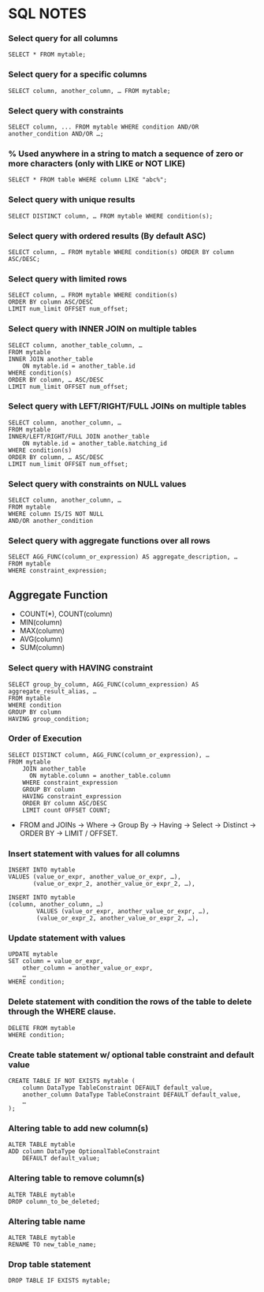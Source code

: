 # SQL NOTES

### Select query for all columns

```
SELECT * FROM mytable;
```

### Select query for a specific columns

```
SELECT column, another_column, … FROM mytable;
```

### Select query with constraints

```
SELECT column, ... FROM mytable WHERE condition AND/OR another_condition AND/OR …;
```

### % Used anywhere in a string to match a sequence of zero or more characters (only with LIKE or NOT LIKE)

```
SELECT * FROM table WHERE column LIKE "abc%";
```

### Select query with unique results

```
SELECT DISTINCT column, … FROM mytable WHERE condition(s);
```

### Select query with ordered results (By default ASC)

```
SELECT column, … FROM mytable WHERE condition(s) ORDER BY column ASC/DESC;
```

### Select query with limited rows

```
SELECT column, … FROM mytable WHERE condition(s)
ORDER BY column ASC/DESC
LIMIT num_limit OFFSET num_offset;
```

### Select query with INNER JOIN on multiple tables

```
SELECT column, another_table_column, …
FROM mytable
INNER JOIN another_table
    ON mytable.id = another_table.id
WHERE condition(s)
ORDER BY column, … ASC/DESC
LIMIT num_limit OFFSET num_offset;
```

### Select query with LEFT/RIGHT/FULL JOINs on multiple tables

```
SELECT column, another_column, …
FROM mytable
INNER/LEFT/RIGHT/FULL JOIN another_table
    ON mytable.id = another_table.matching_id
WHERE condition(s)
ORDER BY column, … ASC/DESC
LIMIT num_limit OFFSET num_offset;
```

### Select query with constraints on NULL values

```
SELECT column, another_column, …
FROM mytable
WHERE column IS/IS NOT NULL
AND/OR another_condition
```

### Select query with aggregate functions over all rows

```
SELECT AGG_FUNC(column_or_expression) AS aggregate_description, …
FROM mytable
WHERE constraint_expression;
```

## Aggregate Function

- COUNT(\*), COUNT(column)
- MIN(column)
- MAX(column)
- AVG(column)
- SUM(column)

### Select query with HAVING constraint

```
SELECT group_by_column, AGG_FUNC(column_expression) AS aggregate_result_alias, …
FROM mytable
WHERE condition
GROUP BY column
HAVING group_condition;
```

### Order of Execution

```
SELECT DISTINCT column, AGG_FUNC(column_or_expression), …
FROM mytable
    JOIN another_table
      ON mytable.column = another_table.column
    WHERE constraint_expression
    GROUP BY column
    HAVING constraint_expression
    ORDER BY column ASC/DESC
    LIMIT count OFFSET COUNT;
```

- FROM and JOINs -> Where -> Group By -> Having -> Select -> Distinct -> ORDER BY -> LIMIT / OFFSET.

### Insert statement with values for all columns

```
INSERT INTO mytable
VALUES (value_or_expr, another_value_or_expr, …),
       (value_or_expr_2, another_value_or_expr_2, …),
```

```
INSERT INTO mytable
(column, another_column, …)
        VALUES (value_or_expr, another_value_or_expr, …),
        (value_or_expr_2, another_value_or_expr_2, …),
```

### Update statement with values

```
UPDATE mytable
SET column = value_or_expr,
    other_column = another_value_or_expr,
    …
WHERE condition;
```

### Delete statement with condition the rows of the table to delete through the WHERE clause.

```
DELETE FROM mytable
WHERE condition;
```

### Create table statement w/ optional table constraint and default value

```
CREATE TABLE IF NOT EXISTS mytable (
    column DataType TableConstraint DEFAULT default_value,
    another_column DataType TableConstraint DEFAULT default_value,
    …
);
```

### Altering table to add new column(s)

```
ALTER TABLE mytable
ADD column DataType OptionalTableConstraint
    DEFAULT default_value;
```

### Altering table to remove column(s)

```
ALTER TABLE mytable
DROP column_to_be_deleted;
```

### Altering table name

```
ALTER TABLE mytable
RENAME TO new_table_name;
```

### Drop table statement

```
DROP TABLE IF EXISTS mytable;
```
